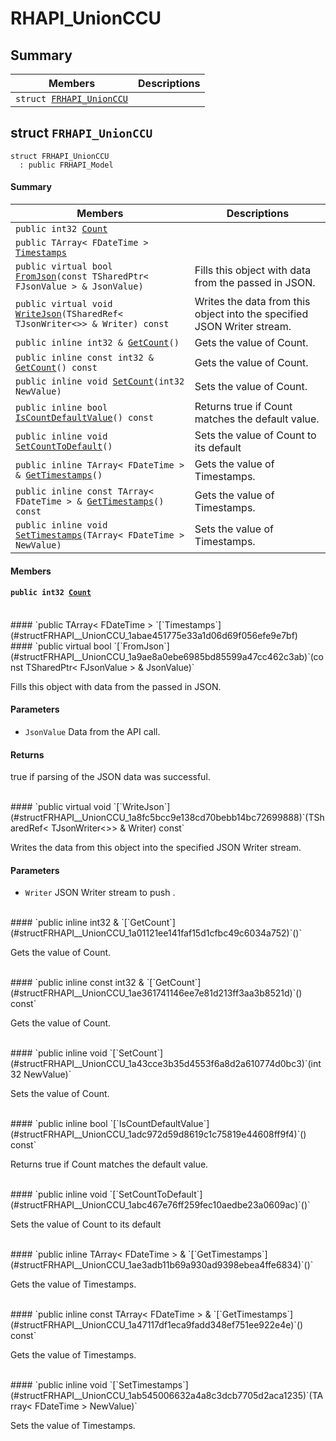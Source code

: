 # RHAPI_UnionCCU <a id="group__RHAPI__UnionCCU"></a>

## Summary

 Members                        | Descriptions                                
--------------------------------|---------------------------------------------
`struct `[`FRHAPI_UnionCCU`](#structFRHAPI__UnionCCU) | 

## struct `FRHAPI_UnionCCU` <a id="structFRHAPI__UnionCCU"></a>

```
struct FRHAPI_UnionCCU
  : public FRHAPI_Model
```

#### Summary

 Members                        | Descriptions                                
--------------------------------|---------------------------------------------
`public int32 `[`Count`](#structFRHAPI__UnionCCU_1a69841a2e7517f0c6b3eb9fc740b06c1e) | 
`public TArray< FDateTime > `[`Timestamps`](#structFRHAPI__UnionCCU_1abae451775e33a1d06d69f056efe9e7bf) | 
`public virtual bool `[`FromJson`](#structFRHAPI__UnionCCU_1a9ae8a0ebe6985bd85599a47cc462c3ab)`(const TSharedPtr< FJsonValue > & JsonValue)` | Fills this object with data from the passed in JSON.
`public virtual void `[`WriteJson`](#structFRHAPI__UnionCCU_1a8fc5bcc9e138cd70bebb14bc72699888)`(TSharedRef< TJsonWriter<>> & Writer) const` | Writes the data from this object into the specified JSON Writer stream.
`public inline int32 & `[`GetCount`](#structFRHAPI__UnionCCU_1a01121ee141faf15d1cfbc49c6034a752)`()` | Gets the value of Count.
`public inline const int32 & `[`GetCount`](#structFRHAPI__UnionCCU_1ae361741146ee7e81d213ff3aa3b8521d)`() const` | Gets the value of Count.
`public inline void `[`SetCount`](#structFRHAPI__UnionCCU_1a43cce3b35d4553f6a8d2a610774d0bc3)`(int32 NewValue)` | Sets the value of Count.
`public inline bool `[`IsCountDefaultValue`](#structFRHAPI__UnionCCU_1adc972d59d8619c1c75819e44608ff9f4)`() const` | Returns true if Count matches the default value.
`public inline void `[`SetCountToDefault`](#structFRHAPI__UnionCCU_1abc467e76ff259fec10aedbe23a0609ac)`()` | Sets the value of Count to its default
`public inline TArray< FDateTime > & `[`GetTimestamps`](#structFRHAPI__UnionCCU_1ae3adb11b69a930ad9398ebea4ffe6834)`()` | Gets the value of Timestamps.
`public inline const TArray< FDateTime > & `[`GetTimestamps`](#structFRHAPI__UnionCCU_1a47117df1eca9fadd348ef751ee922e4e)`() const` | Gets the value of Timestamps.
`public inline void `[`SetTimestamps`](#structFRHAPI__UnionCCU_1ab545006632a4a8c3dcb7705d2aca1235)`(TArray< FDateTime > NewValue)` | Sets the value of Timestamps.

#### Members

#### `public int32 `[`Count`](#structFRHAPI__UnionCCU_1a69841a2e7517f0c6b3eb9fc740b06c1e) <a id="structFRHAPI__UnionCCU_1a69841a2e7517f0c6b3eb9fc740b06c1e"></a>

<br>
#### `public TArray< FDateTime > `[`Timestamps`](#structFRHAPI__UnionCCU_1abae451775e33a1d06d69f056efe9e7bf) <a id="structFRHAPI__UnionCCU_1abae451775e33a1d06d69f056efe9e7bf"></a>

<br>
#### `public virtual bool `[`FromJson`](#structFRHAPI__UnionCCU_1a9ae8a0ebe6985bd85599a47cc462c3ab)`(const TSharedPtr< FJsonValue > & JsonValue)` <a id="structFRHAPI__UnionCCU_1a9ae8a0ebe6985bd85599a47cc462c3ab"></a>

Fills this object with data from the passed in JSON.

#### Parameters
* `JsonValue` Data from the API call.

#### Returns
true if parsing of the JSON data was successful.

<br>
#### `public virtual void `[`WriteJson`](#structFRHAPI__UnionCCU_1a8fc5bcc9e138cd70bebb14bc72699888)`(TSharedRef< TJsonWriter<>> & Writer) const` <a id="structFRHAPI__UnionCCU_1a8fc5bcc9e138cd70bebb14bc72699888"></a>

Writes the data from this object into the specified JSON Writer stream.

#### Parameters
* `Writer` JSON Writer stream to push .

<br>
#### `public inline int32 & `[`GetCount`](#structFRHAPI__UnionCCU_1a01121ee141faf15d1cfbc49c6034a752)`()` <a id="structFRHAPI__UnionCCU_1a01121ee141faf15d1cfbc49c6034a752"></a>

Gets the value of Count.

<br>
#### `public inline const int32 & `[`GetCount`](#structFRHAPI__UnionCCU_1ae361741146ee7e81d213ff3aa3b8521d)`() const` <a id="structFRHAPI__UnionCCU_1ae361741146ee7e81d213ff3aa3b8521d"></a>

Gets the value of Count.

<br>
#### `public inline void `[`SetCount`](#structFRHAPI__UnionCCU_1a43cce3b35d4553f6a8d2a610774d0bc3)`(int32 NewValue)` <a id="structFRHAPI__UnionCCU_1a43cce3b35d4553f6a8d2a610774d0bc3"></a>

Sets the value of Count.

<br>
#### `public inline bool `[`IsCountDefaultValue`](#structFRHAPI__UnionCCU_1adc972d59d8619c1c75819e44608ff9f4)`() const` <a id="structFRHAPI__UnionCCU_1adc972d59d8619c1c75819e44608ff9f4"></a>

Returns true if Count matches the default value.

<br>
#### `public inline void `[`SetCountToDefault`](#structFRHAPI__UnionCCU_1abc467e76ff259fec10aedbe23a0609ac)`()` <a id="structFRHAPI__UnionCCU_1abc467e76ff259fec10aedbe23a0609ac"></a>

Sets the value of Count to its default

<br>
#### `public inline TArray< FDateTime > & `[`GetTimestamps`](#structFRHAPI__UnionCCU_1ae3adb11b69a930ad9398ebea4ffe6834)`()` <a id="structFRHAPI__UnionCCU_1ae3adb11b69a930ad9398ebea4ffe6834"></a>

Gets the value of Timestamps.

<br>
#### `public inline const TArray< FDateTime > & `[`GetTimestamps`](#structFRHAPI__UnionCCU_1a47117df1eca9fadd348ef751ee922e4e)`() const` <a id="structFRHAPI__UnionCCU_1a47117df1eca9fadd348ef751ee922e4e"></a>

Gets the value of Timestamps.

<br>
#### `public inline void `[`SetTimestamps`](#structFRHAPI__UnionCCU_1ab545006632a4a8c3dcb7705d2aca1235)`(TArray< FDateTime > NewValue)` <a id="structFRHAPI__UnionCCU_1ab545006632a4a8c3dcb7705d2aca1235"></a>

Sets the value of Timestamps.

<br>
